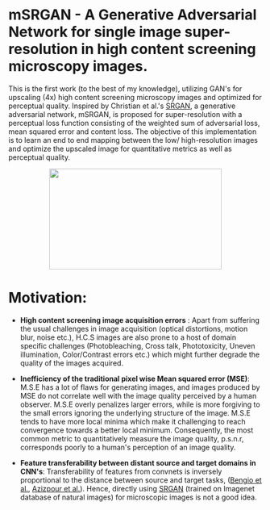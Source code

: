 # mSRGAN - A Generative Adversarial Network for single image super-resolution in high content screening microscopy images.


This is the first work (to the best of my knowledge), utilizing GAN's for upscaling (4x) high content screening microscopy images and optimized for perceptual quality. Inspired by Christian et al.'s [SRGAN], a generative adversarial network, mSRGAN, is proposed for super-resolution with a perceptual loss function consisting of the weighted sum of adversarial loss, mean squared error and content loss. The objective of this implementation is to learn an end to end mapping between the low/ high-resolution images and optimize the upscaled image for quantitative metrics as well as perceptual quality.



<p align="center"><img src="https://github.com/Saurabh23/Single-Image-Super-resolution-for-high-content-screening-images-using-Deep-Learning/blob/master/thesis_scripts/prelim_results/gif22.gif" height="200" width="342" /></p>

# Motivation:

  - **High content screening image acquisition errors** : Apart from suffering the usual challenges in image acquisition (optical distortions, motion blur, noise etc.), H.C.S images are also prone to a host of domain specific challenges (Photobleaching, Cross talk, Phototoxicity, Uneven illumination, Color/Contrast errors etc.) which might further degrade the quality of the images acquired. 

 
  - **Inefficiency of the traditional pixel wise Mean squared error (MSE)**: M.S.E has a lot of flaws for generating images, and images produced by MSE do not correlate well with the image quality perceived by a human observer. M.S.E overly penalizes larger errors, while is more forgiving to the small errors ignoring the underlying structure of the image. M.S.E tends to have more local minima which make it challenging to reach convergence towards a better local minimum. Consequently, the most common metric to quantitatively measure the image quality, p.s.n.r, corresponds poorly to a human's perception of an image quality.
  
  - **Feature transferability between distant source and target domains in CNN's**: Transferability of features from convnets is inversely proportional to the distance between source and target tasks, ([Bengio et al.], [Azizpour et al.]). Hence, directly using [SRGAN] (trained on Imagenet database of natural images) for microscopic images is not a good idea.





  [SRGAN]: <https://arxiv.org/abs/1609.04802>
  [Bengio et al.]: <https://arxiv.org/abs/1411.1792>
  [Azizpour et al.]: <https://arxiv.org/abs/1406.5774>

